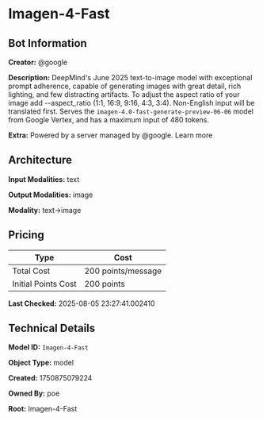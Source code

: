 # Imagen-4-Fast

## Bot Information

**Creator:** @google

**Description:** DeepMind's June 2025 text-to-image model with exceptional prompt adherence, capable of generating images with great detail, rich lighting, and few distracting artifacts. To adjust the aspect ratio of your image add --aspect_ratio (1:1, 16:9, 9:16, 4:3, 3:4). Non-English input will be translated first. Serves the `imagen-4.0-fast-generate-preview-06-06` model from Google Vertex, and has a maximum input of 480 tokens.

**Extra:** Powered by a server managed by @google. Learn more


## Architecture

**Input Modalities:** text

**Output Modalities:** image

**Modality:** text->image


## Pricing

| Type | Cost |
|------|------|
| Total Cost | 200 points/message |
| Initial Points Cost | 200 points |

**Last Checked:** 2025-08-05 23:27:41.002410


## Technical Details

**Model ID:** `Imagen-4-Fast`

**Object Type:** model

**Created:** 1750875079224

**Owned By:** poe

**Root:** Imagen-4-Fast

